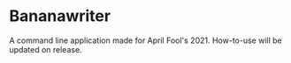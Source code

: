 # Bananawriter

A command line application made for April Fool's 2021. How-to-use will be updated on release.
